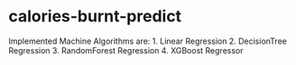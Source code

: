 # calories-burnt-predict
Implemented Machine Algorithms are: 1. Linear Regression 2. DecisionTree Regression 3. RandomForest Regression 4. XGBoost Regressor
